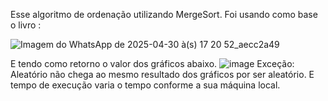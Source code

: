 Esse algoritmo de ordenação utilizando MergeSort. Foi usando como base o livro :



![Imagem do WhatsApp de 2025-04-30 à(s) 17 20 52_aecc2a49](https://github.com/user-attachments/assets/0061c9cb-fd16-4b60-86d9-228f19fd835c)


E tendo como retorno o valor dos gráficos abaixo.
![image](https://github.com/user-attachments/assets/19f1963f-ffbd-4383-9144-92d639420ca3)
Exceção: Aleatório não chega ao mesmo resultado dos gráficos por ser aleatório. E tempo de execução varia o tempo conforme a sua máquina local.
